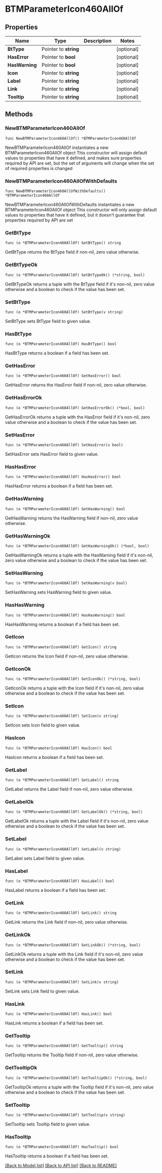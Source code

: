 # BTMParameterIcon460AllOf

## Properties

Name | Type | Description | Notes
------------ | ------------- | ------------- | -------------
**BtType** | Pointer to **string** |  | [optional] 
**HasError** | Pointer to **bool** |  | [optional] 
**HasWarning** | Pointer to **bool** |  | [optional] 
**Icon** | Pointer to **string** |  | [optional] 
**Label** | Pointer to **string** |  | [optional] 
**Link** | Pointer to **string** |  | [optional] 
**Tooltip** | Pointer to **string** |  | [optional] 

## Methods

### NewBTMParameterIcon460AllOf

`func NewBTMParameterIcon460AllOf() *BTMParameterIcon460AllOf`

NewBTMParameterIcon460AllOf instantiates a new BTMParameterIcon460AllOf object
This constructor will assign default values to properties that have it defined,
and makes sure properties required by API are set, but the set of arguments
will change when the set of required properties is changed

### NewBTMParameterIcon460AllOfWithDefaults

`func NewBTMParameterIcon460AllOfWithDefaults() *BTMParameterIcon460AllOf`

NewBTMParameterIcon460AllOfWithDefaults instantiates a new BTMParameterIcon460AllOf object
This constructor will only assign default values to properties that have it defined,
but it doesn't guarantee that properties required by API are set

### GetBtType

`func (o *BTMParameterIcon460AllOf) GetBtType() string`

GetBtType returns the BtType field if non-nil, zero value otherwise.

### GetBtTypeOk

`func (o *BTMParameterIcon460AllOf) GetBtTypeOk() (*string, bool)`

GetBtTypeOk returns a tuple with the BtType field if it's non-nil, zero value otherwise
and a boolean to check if the value has been set.

### SetBtType

`func (o *BTMParameterIcon460AllOf) SetBtType(v string)`

SetBtType sets BtType field to given value.

### HasBtType

`func (o *BTMParameterIcon460AllOf) HasBtType() bool`

HasBtType returns a boolean if a field has been set.

### GetHasError

`func (o *BTMParameterIcon460AllOf) GetHasError() bool`

GetHasError returns the HasError field if non-nil, zero value otherwise.

### GetHasErrorOk

`func (o *BTMParameterIcon460AllOf) GetHasErrorOk() (*bool, bool)`

GetHasErrorOk returns a tuple with the HasError field if it's non-nil, zero value otherwise
and a boolean to check if the value has been set.

### SetHasError

`func (o *BTMParameterIcon460AllOf) SetHasError(v bool)`

SetHasError sets HasError field to given value.

### HasHasError

`func (o *BTMParameterIcon460AllOf) HasHasError() bool`

HasHasError returns a boolean if a field has been set.

### GetHasWarning

`func (o *BTMParameterIcon460AllOf) GetHasWarning() bool`

GetHasWarning returns the HasWarning field if non-nil, zero value otherwise.

### GetHasWarningOk

`func (o *BTMParameterIcon460AllOf) GetHasWarningOk() (*bool, bool)`

GetHasWarningOk returns a tuple with the HasWarning field if it's non-nil, zero value otherwise
and a boolean to check if the value has been set.

### SetHasWarning

`func (o *BTMParameterIcon460AllOf) SetHasWarning(v bool)`

SetHasWarning sets HasWarning field to given value.

### HasHasWarning

`func (o *BTMParameterIcon460AllOf) HasHasWarning() bool`

HasHasWarning returns a boolean if a field has been set.

### GetIcon

`func (o *BTMParameterIcon460AllOf) GetIcon() string`

GetIcon returns the Icon field if non-nil, zero value otherwise.

### GetIconOk

`func (o *BTMParameterIcon460AllOf) GetIconOk() (*string, bool)`

GetIconOk returns a tuple with the Icon field if it's non-nil, zero value otherwise
and a boolean to check if the value has been set.

### SetIcon

`func (o *BTMParameterIcon460AllOf) SetIcon(v string)`

SetIcon sets Icon field to given value.

### HasIcon

`func (o *BTMParameterIcon460AllOf) HasIcon() bool`

HasIcon returns a boolean if a field has been set.

### GetLabel

`func (o *BTMParameterIcon460AllOf) GetLabel() string`

GetLabel returns the Label field if non-nil, zero value otherwise.

### GetLabelOk

`func (o *BTMParameterIcon460AllOf) GetLabelOk() (*string, bool)`

GetLabelOk returns a tuple with the Label field if it's non-nil, zero value otherwise
and a boolean to check if the value has been set.

### SetLabel

`func (o *BTMParameterIcon460AllOf) SetLabel(v string)`

SetLabel sets Label field to given value.

### HasLabel

`func (o *BTMParameterIcon460AllOf) HasLabel() bool`

HasLabel returns a boolean if a field has been set.

### GetLink

`func (o *BTMParameterIcon460AllOf) GetLink() string`

GetLink returns the Link field if non-nil, zero value otherwise.

### GetLinkOk

`func (o *BTMParameterIcon460AllOf) GetLinkOk() (*string, bool)`

GetLinkOk returns a tuple with the Link field if it's non-nil, zero value otherwise
and a boolean to check if the value has been set.

### SetLink

`func (o *BTMParameterIcon460AllOf) SetLink(v string)`

SetLink sets Link field to given value.

### HasLink

`func (o *BTMParameterIcon460AllOf) HasLink() bool`

HasLink returns a boolean if a field has been set.

### GetTooltip

`func (o *BTMParameterIcon460AllOf) GetTooltip() string`

GetTooltip returns the Tooltip field if non-nil, zero value otherwise.

### GetTooltipOk

`func (o *BTMParameterIcon460AllOf) GetTooltipOk() (*string, bool)`

GetTooltipOk returns a tuple with the Tooltip field if it's non-nil, zero value otherwise
and a boolean to check if the value has been set.

### SetTooltip

`func (o *BTMParameterIcon460AllOf) SetTooltip(v string)`

SetTooltip sets Tooltip field to given value.

### HasTooltip

`func (o *BTMParameterIcon460AllOf) HasTooltip() bool`

HasTooltip returns a boolean if a field has been set.


[[Back to Model list]](../README.md#documentation-for-models) [[Back to API list]](../README.md#documentation-for-api-endpoints) [[Back to README]](../README.md)


